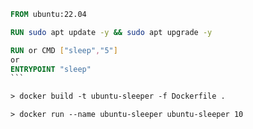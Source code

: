````Dockerfile
FROM ubuntu:22.04

RUN sudo apt update -y && sudo apt upgrade -y

RUN or CMD ["sleep","5"] 
or 
ENTRYPOINT "sleep"
```

> docker build -t ubuntu-sleeper -f Dockerfile .

> docker run --name ubuntu-sleeper ubuntu-sleeper 10